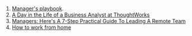 1. [Manager's playbook].
2. [A Day in the Life of a Business Analyst at ThoughtWorks]
3. [Managers: Here's A 7-Step Practical Guide To Leading A Remote Team]
4. [How to work from home]

[Manager's playbook]: https://github.com/ksindi/managers-playbook
[A Day in the Life of a Business Analyst at ThoughtWorks]: http://jusbeers.blogspot.com/2017/05/a-day-in-life-of-business-analyst-at.html
[Managers: Here's A 7-Step Practical Guide To Leading A Remote Team]: https://blog.trello.com/how-to-manage-a-remote-team
[How to work from home]: https://toggl.com/track/work-from-home/
